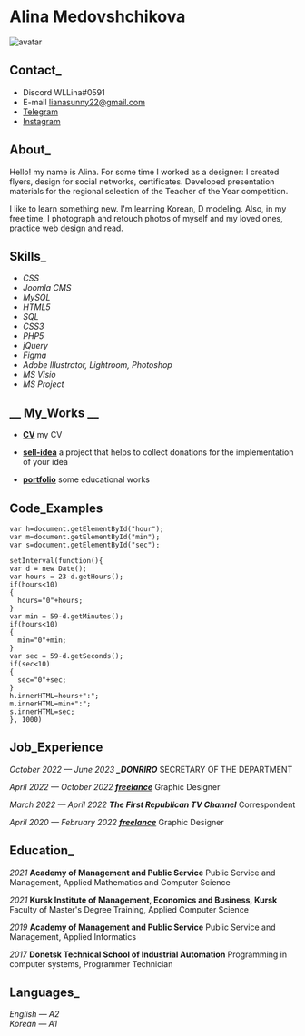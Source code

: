 # **Alina Medovshchikova**
![avatar](https://cloud.mail.ru/public/WApH/AYJeNnLWv)


## **Contact_**
* Discord WLLina#0591
* E-mail lianasunny22@gmail.com
* [Telegram](https://t.me/LinaMed)
* [Instagram](https://www.instagram.com/wl_lina/)


## **About_**

Hello! my name is Alina. For some time I worked as a designer: I created flyers, design for social networks, certificates. Developed presentation materials for the regional selection of the Teacher of the Year competition.

I like to learn something new. I'm learning Korean, D modeling. Also, in my free time, I photograph and retouch photos of myself and my loved ones, practice web design and read.


## **Skills_**
* _CSS_
* _Joomla CMS_
* _MySQL_
* _HTML5_
* _SQL_
* _CSS3_
* _PHP5_
* _jQuery_
* _Figma_
* _Adobe Illustrator, Lightroom, Photoshop_
* _MS Visio_
* _MS Project_



## __ My_Works __

* **[CV](https://github.com/AlinaMed/sell-idea.github.io)** my CV 

* **[sell-idea](https://github.com/AlinaMed/sell-idea.github.io)** a project that helps to collect donations for the implementation of your idea 

* **[portfolio](https://github.com/AlinaMed/AlinaMed.github.io.git)** some educational works

## **Code_Examples**
```
var h=document.getElementById("hour");
var m=document.getElementById("min");
var s=document.getElementById("sec");

setInterval(function(){
var d = new Date();
var hours = 23-d.getHours();
if(hours<10)
{
  hours="0"+hours;
}
var min = 59-d.getMinutes();
if(hours<10)
{
  min="0"+min;
}
var sec = 59-d.getSeconds();
if(sec<10)
{
  sec="0"+sec;
}
h.innerHTML=hours+":";
m.innerHTML=min+":";
s.innerHTML=sec;
}, 1000)
```


## **Job_Experience**

_October 2022 — June 2023_
_**_DONRIRO**_
SECRETARY OF THE DEPARTMENT

_April 2022 — October 2022_
**_[freelance](amedportfolio.tilda.ws/)_**
Graphic Designer

_March 2022 — April 2022_
**_The First Republican TV Channel_**
Correspondent

_April 2020 — February 2022_
**_[freelance](amedportfolio.tilda.ws/)_**
Graphic Designer


## **Education_**
_2021_
__Academy of Management and Public Service__
Public Service and Management, Applied Mathematics and Computer Science

_2021_
__Kursk Institute of Management, Economics and Business, Kursk__
Faculty of Master's Degree Training, Applied Computer Science

_2019_
__Academy of Management and Public Service__
Public Service and Management, Applied Informatics

_2017_
__Donetsk Technical School of Industrial Automation__
Programming in computer systems, Programmer Technician


## **Languages_**
_English — A2_
<br>
_Korean — A1_ 